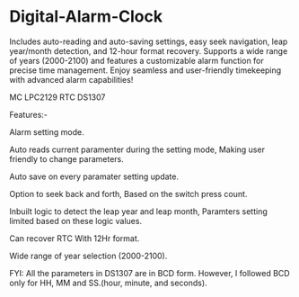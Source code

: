 # Digital-Alarm-Clock

Includes auto-reading and auto-saving settings, easy seek navigation, leap year/month detection, and 12-hour format recovery. Supports a wide range of years (2000-2100) and features a customizable alarm function for precise time management. Enjoy seamless and user-friendly timekeeping with advanced alarm capabilities!

MC LPC2129
RTC DS1307

Features:-

Alarm setting mode.

Auto reads current paramenter during the setting mode, Making user friendly to change parameters.

Auto save on every paramater setting update.

Option to seek back and forth, Based on the switch press count.

Inbuilt logic to detect the leap year and leap month, Paramters setting limited based on these logic values.

Can recover RTC With 12Hr format.

Wide range of year selection (2000-2100).

FYI: All the parameters in DS1307 are in BCD form. However, I followed BCD only for HH, MM and SS.(hour, minute, and seconds).
